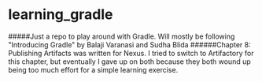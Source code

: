 # learning_gradle
#####Just a repo to play around with Gradle. Will mostly be following "Introducing Gradle" by Balaji Varanasi and Sudha Blida
######Chapter 8: Publishing Artifacts was written for Nexus. I tried to switch to Artifactory for this chapter, but eventually I gave up on both because they both wound up being too much effort for a simple learning exercise.
